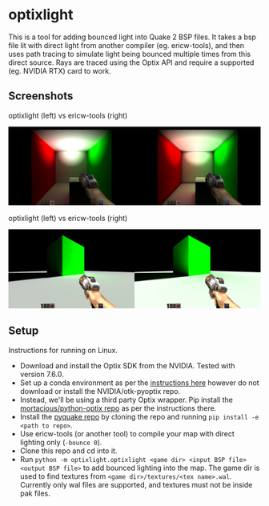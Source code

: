 # optixlight

This is a tool for adding bounced light into Quake 2 BSP files.  It takes a bsp
file lit with direct light from another compiler (eg. ericw-tools), and then
uses path tracing to simulate light being bounced multiple times from this
direct source.  Rays are traced using the Optix API and require a supported (eg.
NVIDIA RTX) card to work.

## Screenshots

optixlight (left) vs ericw-tools (right)

![Cornell box comparison](pics/cornell-compare.png)

optixlight (left) vs ericw-tools (right)

![Cube comparison](pics/cube-compare.png)

## Setup

Instructions for running on Linux.

- Download and install the Optix SDK from the NVIDIA.  Tested with version
  7.6.0.
- Set up a conda environment as per the
  [instructions here](https://github.com/NVIDIA/otk-pyoptix#conda-environment)
  however do not download or install the NVIDIA/otk-pyoptix repo.
- Instead, we'll be using a third party Optix wrapper.  Pip install the
  [mortacious/python-optix repo](https://github.com/mortacious/python-optix) as
  per the instructions there.
- Install the [pyquake repo](https://github.com/matthewearl/pyquake) by
  cloning the repo and running `pip install -e <path to repo>`.
- Use ericw-tools (or another tool) to compile your map with direct lighting
  only (`-bounce 0`).
- Clone this repo and cd into it.
- Run `python -m optixlight.optixlight <game dir> <input BSP file> <output BSP file>`
  to add bounced lighting into the map.  The game dir is used to find textures
  from `<game dir>/textures/<tex name>.wal`.  Currently only wal files are
  supported, and textures must not be inside pak files.
